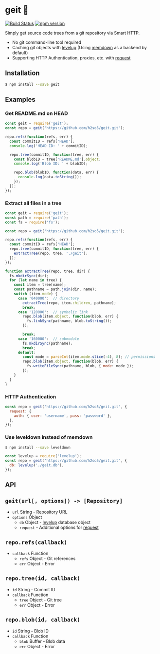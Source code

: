 # geit 🐐

[![Build Status](https://travis-ci.org/h2so5/geit.svg?branch=master)](https://travis-ci.org/h2so5/geit)
[![npm version](https://badge.fury.io/js/geit.svg)](https://badge.fury.io/js/geit)

Simply get source code trees from a git repository via Smart HTTP.

- No git command-line tool required
- Caching git objects with [levelup](https://github.com/level/levelup) (Using [memdown](https://github.com/level/memdown) as a backend by default)
- Supporting HTTP Authentication, proxies, etc. with [request](https://github.com/request/request)

## Installation

```bash
$ npm install --save geit
```

## Examples

### Get README.md on HEAD

```javascript
const geit = require('geit');
const repo = geit('https://github.com/h2so5/geit.git');

repo.refs(function(refs, err) {
  const commitID = refs['HEAD'];
  console.log('HEAD ID: ' + commitID);

  repo.tree(commitID, function(tree, err) {
    const blobID = tree['README.md'].object;
    console.log('Blob ID: ' + blobID);

    repo.blob(blobID, function(data, err) {
      console.log(data.toString());
    });
  });
});
```

### Extract all files in a tree

```javascript
const geit = require('geit');
const path = require('path');
const fs = require('fs');

const repo = geit('https://github.com/h2so5/geit.git');

repo.refs(function(refs, err) {
  const commitID = refs['HEAD'];
  repo.tree(commitID, function(tree, err) {
    extractTree(repo, tree, './geit');
  });
});

function extractTree(repo, tree, dir) {
  fs.mkdirSync(dir);
  for (let name in tree) {
    const item = tree[name];
    const pathname = path.join(dir, name);
    switch (item.mode) {
      case '040000':  // directory
        extractTree(repo, item.children, pathname);
        break;
      case '120000':  // symbolic link
        repo.blob(item.object, function(blob, err) {
          fs.linkSync(pathname, blob.toString());
        });

        break;
      case '160000':  // submodule
        fs.mkdirSync(pathname);
        break;
      default:
        const mode = parseInt(item.mode.slice(-4), 8); // permissions
        repo.blob(item.object, function(blob, err) {
          fs.writeFileSync(pathname, blob, { mode: mode });
        });
    }
  }
}
```

### HTTP Authentication
```javascript
const repo = geit('https://github.com/h2so5/geit.git', {
  request: {
    auth: { user: 'username', pass: 'password' },
  },
});
```

### Use leveldown instead of memdown
```bash
$ npm install --save leveldown
```

```javascript
const levelup = require('levelup');
const repo = geit('https://github.com/h2so5/geit.git', {
  db: levelup('./geit.db'),
});
```

## API

## `geit(url[, options]) -> [Repository]`

- `url` String - Repository URL
- `options` Object
  - `db` Object - [levelup](https://github.com/level/levelup) database object
  - `request` - Additional options for [request](https://github.com/request/request)

## `repo.refs(callback)`

- `callback` Function
  - `refs` Object - Git references
  - `err` Object - Error

## `repo.tree(id, callback)`

- `id` String - Commit ID
- `callback` Function
  - `tree` Object - Git tree
  - `err` Object - Error

## `repo.blob(id, callback)`

- `id` String - Blob ID
- `callback` Function
  - `blob` Buffer - Blob data
  - `err` Object - Error
